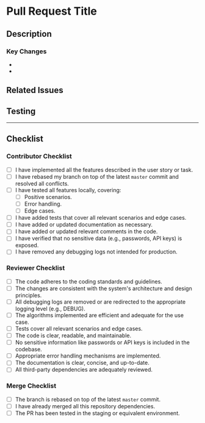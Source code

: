 # Pull Request Title

## Description

<!-- Provide a concise summary of the changes. Explain the purpose, approach, and impact of this PR. -->

### Key Changes

- <!-- List the main changes introduced by this PR -->
-

## Related Issues

<!-- Link to any related Jira issues or other PRs (e.g., Fixes #123). -->

## Testing

<!-- Describe how you tested this PR, including local tests and any automated tests added. -->

---

## Checklist

### Contributor Checklist

- [ ] I have implemented all the features described in the user story or task.
- [ ] I have rebased my branch on top of the latest `master` commit and resolved all conflicts.
- [ ] I have tested all features locally, covering:
  - [ ] Positive scenarios.
  - [ ] Error handling.
  - [ ] Edge cases.
- [ ] I have added tests that cover all relevant scenarios and edge cases.
- [ ] I have added or updated documentation as necessary.
- [ ] I have added or updated relevant comments in the code.
- [ ] I have verified that no sensitive data (e.g., passwords, API keys) is exposed.
- [ ] I have removed any debugging logs not intended for production.

### Reviewer Checklist

- [ ] The code adheres to the coding standards and guidelines.
- [ ] The changes are consistent with the system's architecture and design principles.
- [ ] All debugging logs are removed or are redirected to the appropriate logging level (e.g., DEBUG).
- [ ] The algorithms implemented are efficient and adequate for the use case.
- [ ] Tests cover all relevant scenarios and edge cases.
- [ ] The code is clear, readable, and maintainable.
- [ ] No sensitive information like passwords or API keys is included in the codebase.
- [ ] Appropriate error handling mechanisms are implemented.
- [ ] The documentation is clear, concise, and up-to-date.
- [ ] All third-party dependencies are adequately reviewed.

### Merge Checklist

- [ ] The branch is rebased on top of the latest `master` commit.
- [ ] I have already merged all this repository dependencies.
- [ ] The PR has been tested in the staging or equivalent environment.
